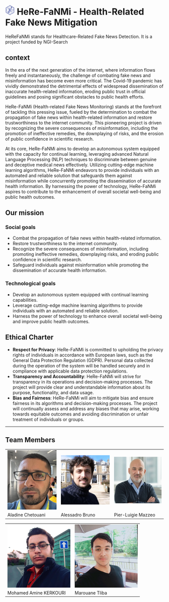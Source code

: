 # <img src="./assests/logo.png" alt="drawing" style="width:30px;"/> HeRe-FaNMi - Health-Related Fake News Mitigation

HeReFaNMi stands for Healthcare-Related Fake News Detection. It is a project funded by NGI-Search 

## context 

In the era of the next generation of the internet, where information flows freely and instantaneously, the challenge of combating fake news and misinformation has become even more critical. The Covid-19 pandemic has vividly demonstrated the detrimental effects of widespread dissemination of inaccurate health-related information, eroding public trust in official guidelines and posing significant obstacles to public health efforts.

HeRe-FaNMi (Health-related Fake News Monitoring) stands at the forefront of tackling this pressing issue, fueled by the determination to combat the propagation of fake news within health-related information and restore trustworthiness to the internet community. This pioneering project is driven by recognizing the severe consequences of misinformation, including the promotion of ineffective remedies, the downplaying of risks, and the erosion of public confidence in scientific research.

At its core, HeRe-FaNMi aims to develop an autonomous system equipped with the capacity for continual learning, leveraging advanced Natural Language Processing (NLP) techniques to discriminate between genuine and deceptive medical news effectively. Utilizing cutting-edge machine learning algorithms, HeRe-FaNMi endeavors to provide individuals with an automated and reliable solution that safeguards them against misinformation while concurrently promoting the dissemination of accurate health information. By harnessing the power of technology, HeRe-FaNMi aspires to contribute to the enhancement of overall societal well-being and public health outcomes.

## Our mission

### Social goals 

- Combat the propagation of fake news within health-related information.
- Restore trustworthiness to the internet community.
- Recognize the severe consequences of misinformation, including promoting ineffective remedies, downplaying risks, and eroding public confidence in scientific research.
- Safeguard individuals against misinformation while promoting the dissemination of accurate health information.

### Technological goals
- Develop an autonomous system equipped with continual learning capabilities.
- Leverage cutting-edge machine learning algorithms to provide individuals with an automated and reliable solution.
- Harness the power of technology to enhance overall societal well-being and improve public health outcomes.

## Ethical Charter

- **Respect for Privacy**: HeRe-FaNMi is committed to upholding the privacy rights of individuals in accordance with European laws, such as the General Data Protection Regulation (GDPR). Personal data collected during the operation of the system will be handled securely and in compliance with applicable data protection regulations.
- **Transparency and Accountability**: HeRe-FaNMi will strive for transparency in its operations and decision-making processes. The project will provide clear and understandable information about its purpose, functionality, and data usage.
- **Bias and Fairness**: HeRe-FaNMi will aim to mitigate bias and ensure fairness in its algorithms and decision-making processes. The project will continually assess and address any biases that may arise, working towards equitable outcomes and avoiding discrimination or unfair treatment of individuals or groups.


---

## Team Members 

<style>
    table.center {
        margin-left: auto;
        margin-right: auto;
    }
</style>
<table  class = "center"> 
    <tr>
        <td><img src="./assests/team/aladine.jpeg" alt="drawing" style="width:200px;"/></td>
        <td><img src="./assests/team/alessandro.jpeg" alt="drawing" style="width:200px;"/></td>
        <td><img src="./assests/team/Pier-luigie.jpeg" alt="drawing" style="width:200px;"/></td>
    </tr>
    <tr>
        <td>Aladine Chetouani</td>
        <td>Alessadro Bruno</td>
        <td>Pier-Luigie Mazzeo</td>
    </tr>
</table>


<table class = "center" > 
        <tr>
        <td><img src="./assests/team/amine.jpeg" alt="drawing" style="width:200px;"/></td>
        <td><img src="./assests/team/marouane.jpeg" alt="drawing" style="width:200px;"/></td>
    </tr>
    <tr>
        <td>Mohamed Amine KERKOURI</td>
        <td>Marouane Tliba</td>
    </tr>
</table>
